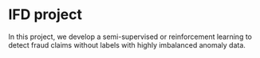 # IFD project #

In this project, we develop a semi-supervised or reinforcement learning to detect fraud claims
without labels with highly imbalanced anomaly data. 

